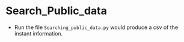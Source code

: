 # Search_Public_data
- Run the file `Searching_public_data.py` would produce a csv of the instant information.
